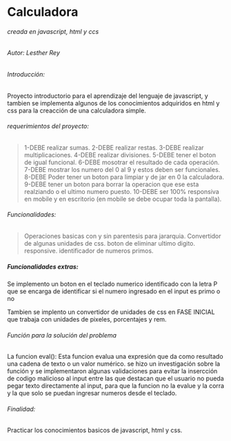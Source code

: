 # Calculadora

###### creada en javascript, html y ccs
###### Autor: Lesther Rey 


###### Introducción:
Proyecto introductorio para el aprendizaje del lenguaje de javascript, y tambien se implementa algunos de los conocimientos adquiridos en html y css para la creacción de una calculadora simple.

###### requerimientos del proyecto:
  >1-DEBE realizar sumas.
  >2-DEBE realizar restas.
  >3-DEBE realizar multiplicaciones.
  >4-DEBE realizar divisiones.
  >5-DEBE tener el boton de igual funcional.
  >6-DEBE mosotrar el resultado de cada operación.
  >7-DEBE mostrar los numero del 0 al 9 y estos deben ser funcionales.
  >8-DEBE Poder tener un boton para limpiar y de jar en 0 la calculadora.
  >9-DEBE tener un boton para borrar la operacion que ese esta realziando o el ultimo numero puesto.
  >10-DEBE ser 100% responsiva en mobile y en escritorio (en mobile se debe ocupar toda la pantalla).

###### Funcionalidades:
>Operaciones basicas con y sin parentesis para jararquia.
>Convertidor de algunas unidades de css.
>boton de eliminar ultimo digito.
>responsive.
>identificador de numeros primos.

##### Funcionalidades extras:
Se implemento un boton en el teclado numerico identificado con la letra P que se encarga de identificar si el numero ingresado en el input es primo o no

Tambien se implento un convertidor de unidades de css en FASE INICIAL que trabaja con unidades de pixeles, porcentajes y rem.

###### Función para la solución del problema
La funcion eval(): Esta funcion evalua una expresión que da como resultado una cadena de texto o un valor numérico.
se hizo un investigación sobre la función y se implementaron algunas validaciones para evitar la insercción de codigo malicioso al input
entre las que destacan que el usuario no pueda pegar texto directamente al input, para que la funcion no la evalue y la corra y la que solo se puedan ingresar numeros desde el teclado.

###### Finalidad:
Practicar los conocimientos basicos de javascript, html y css.
